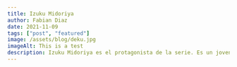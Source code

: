 ```yaml
---
title: Izuku Midoriya
author: Fabian Diaz
date: 2021-11-09
tags: ["post", "featured"]
image: /assets/blog/deku.jpg
imageAlt: This is a test
description: Izuku Midoriya es el protagonista de la serie. Es un joven que nació sin habilidades especiales, un caso raro de 1% de la población. No obstante, luego de un encuentro fortuito con All Might, su héroe de la infancia, heredó un poder que puede ser entregado a alguien más, One for All. Esta habilidad incluye súper-fuerza y resistencia al dolor.
---
```


